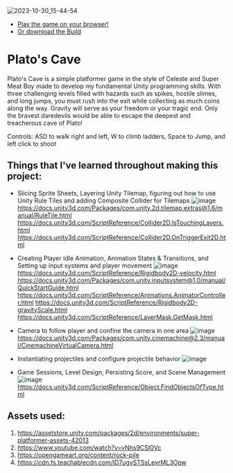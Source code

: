 ![2023-10-30_15-44-54](https://github.com/rifkyzena/Cave-of-Plato/assets/55536824/f8248175-8e7c-4893-83c4-3efb9e545613)

- [Play the game on your browser!](https://sharemygame.com/@RifkyZena66/plato-s-cave)
- [Or download the Build](https://github.com/rifkyzena/Cave-of-Plato/releases/tag/v1.0.0)

# Plato's Cave

Plato's Cave is a simple platformer game in the style of Celeste and Super Meat Boy made to develop my fundamental Unity programming skills. With three challenging levels filled with hazards such as spikes, hostile slimes, and long jumps, you must rush into the exit while collecting as much coins along the way. Gravity will serve as your freedom or your tragic end. Only the bravest daredevils would be able to escape the deepest and treacherous cave of Plato!

Controls: ASD to walk right and left, W to climb ladders, Space to Jump, and left click to shoot

## Things that I've learned throughout making this project:

- Slicing Sprite Sheets, Layering Unity Tilemap, figuring out how to use Unity Rule Tiles and adding Composite Collider for Tilemaps
![image](https://github.com/rifkyzena/Cave-of-Plato/assets/55536824/1407612e-c787-4a4b-892c-97b5719843a2)
https://docs.unity3d.com/Packages/com.unity.2d.tilemap.extras@1.6/manual/RuleTile.html
https://docs.unity3d.com/ScriptReference/Collider2D.IsTouchingLayers.html
https://docs.unity3d.com/ScriptReference/Collider2D.OnTriggerExit2D.html

- Creating Player Idle Animation, Animation States & Transitions, and Setting up input systems and player movement
![image](https://github.com/rifkyzena/Cave-of-Plato/assets/55536824/30cf612e-0510-4dd0-bb55-9827cd236dfb)
https://docs.unity3d.com/ScriptReference/Rigidbody2D-velocity.html
https://docs.unity3d.com/Packages/com.unity.inputsystem@1.0/manual/QuickStartGuide.html
https://docs.unity3d.com/ScriptReference/Animations.AnimatorController.html
https://docs.unity3d.com/ScriptReference/Rigidbody2D-gravityScale.html
https://docs.unity3d.com/ScriptReference/LayerMask.GetMask.html

- Camera to follow player and confine the camera in one area
![image](https://github.com/rifkyzena/Cave-of-Plato/assets/55536824/ccd7fdfa-6f5d-4989-b3a1-c211a0569473)
https://docs.unity3d.com/Packages/com.unity.cinemachine@2.3/manual/CinemachineVirtualCamera.html

- Instantiating projectiles and configure projectile behavior
![image](https://github.com/rifkyzena/Cave-of-Plato/assets/55536824/5ca82a0f-fd0a-4cbd-a7af-87d9c52e1b0b)

- Game Sessions, Level Design, Persisting Score, and Scene Management
![image](https://github.com/rifkyzena/Cave-of-Plato/assets/55536824/f52e613c-afe9-4851-be24-d1915f123f65)
https://docs.unity3d.com/ScriptReference/Object.FindObjectsOfType.html

## Assets used:
1. https://assetstore.unity.com/packages/2d/environments/super-platformer-assets-42013
2. https://www.youtube.com/watch?v=vNhs9CSI0Vc
3. https://opengameart.org/content/rock-pile
4. https://cdn.fs.teachablecdn.com/lD7ugySTSsLevrML3Opw
